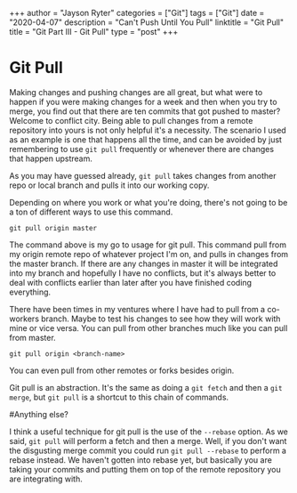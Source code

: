 +++
author = "Jayson Ryter"
categories = ["Git"]
tags = ["Git"]
date = "2020-04-07"
description = "Can't Push Until You Pull"
linktitle = "Git Pull"
title = "Git Part III - Git Pull"
type = "post"
+++

# Git Pull

Making changes and pushing changes are all great, but what were to happen if you were making changes for a week and then when you try to merge, you find out 
that there are ten commits that got pushed to master? Welcome to conflict city. Being able to pull changes from a remote repository into yours is not only 
helpful it's a necessity. The scenario I used as an example is one that happens all the time, and can be avoided by just remembering to use `git pull` frequently or 
whenever there are changes that happen upstream. 

As you may have guessed already, `git pull` takes changes from another repo or local branch and pulls it into our working copy. 

Depending on where you work or what you're doing, there's not going to be a ton of different ways to use this command. 

`git pull origin master`

The command above is my go to usage for git pull. This command pull from my origin remote repo of whatever project I'm on, and pulls in changes from the master branch. 
If there are any changes in master it will be integrated into my branch and hopefully I have no conflicts, but it's always better to deal with conflicts earlier than
later after you have finished coding everything. 

There have been times in my ventures where I have had to pull from a co-workers branch. Maybe to test his changes to see how they will work with mine or vice versa. You
can pull from other branches much like you can pull from master. 

`git pull origin <branch-name>`

You can even pull from other remotes or forks besides origin.

Git pull is an abstraction. It's the same as doing a `git fetch` and then a `git merge`, but `git pull` is a shortcut to this chain of commands. 

#Anything else? 

I think a useful technique for git pull is the use of the `--rebase` option. As we said, `git pull` will perform a fetch and then a merge. Well, if you don't want
the disgusting merge commit you could run `git pull --rebase` to perform a rebase instead. We haven't gotten into rebase yet, but basically you are taking your 
commits and putting them on top of the remote repository you are integrating with.  
